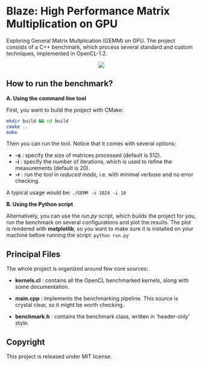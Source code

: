# Blaze: High Performance Matrix Multiplication on GPU

Exploring General Matrix Multplication (GEMM) on GPU. 
The project consists of a C++ benchmark, which process several standard and custom techniques, implemented in OpenCL-1.2.

<p align="center">
  <img src="https://github.com/Cryst4L/Blazing-GEMM/blob/master/results.png"/>
</p>

How to run the benchmark?
-------------------------
<b>A. Using the command line tool</b>

First, you want to build the project with CMake:

```sh
mkdir build && cd build
cmake ..
make
```

Then you can run the tool. Notice that it comes with several options:

* **-s** : specify the size of matrices processed (default is 512).
* **-i** : specify the number of iterations, which is used to refine the measurements (default is 20).
* **-r** : run the tool in _reduced mode_, i.e. with minimal verbose and no error checking.

A typical usage would be: ```./GEMM -s 1024 -i 10```

<b>B. Using the Python script</b>

Alternatively, you can use the _run.py_ script, which builds the project for you, run the benchmark on several configurations and plot the results.
The plot is rendered with **matplotlib**, so you want to make sure it is installed on your machine before running the script: ```python run.py```

Principal Files
--------------
The whole project is organized around few core sources:

* **kernels.cl** : contains all the OpenCL benchmarked kernels, along with some documentation.

* **main.cpp** : implements the benchmarking pipeline. This source is crystal clear, so it might be worth checking.

* **benchmark.h** : contains the benchmark class, written in 'header-only' style.

Copyright
----------
This project is released under MIT license.
